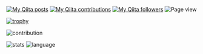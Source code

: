 [![My Qiita posts](https://qiita-badge.apiapi.app/s/onokatio/posts.svg)](http://qiita.com/onokatio)
[![My Qiita contributions](https://qiita-badge.apiapi.app/s/onokatio/contributions.svg)](http://qiita.com/onokatio)
[![My Qiita followers](https://qiita-badge.apiapi.app/s/onokatio/followers.svg)](http://qiita.com/onokatio)
![Page view](https://komarev.com/ghpvc/?username=onokatio)

[![trophy](https://github-profile-trophy.vercel.app/?username=onokatio&row=2)](https://github.com/ryo-ma/github-profile-trophy)

![contribution](https://github-contribution-stats.vercel.app/api/?username=onokatio)

![stats](https://github-readme-stats.vercel.app/api?username=onokatio&count_private=true&show_icons=true)
![language](https://github-readme-stats.vercel.app/api/top-langs/?username=onokatio&layout=compact)
